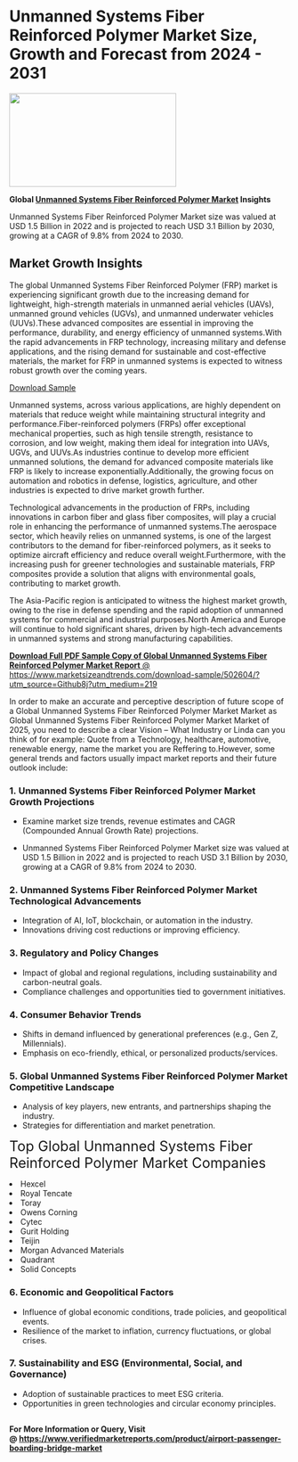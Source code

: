 <H1>Unmanned Systems Fiber Reinforced Polymer Market Size, Growth and Forecast from 2024 - 2031</H1><img class="aligncenter size-medium wp-image-584254" src="https://thirdeyenews.in/wp-content/uploads/2024/09/Global-Market-Research-300x168.jpeg" alt="" width="300" height="168" /><p><strong>Global&nbsp;<a href="https://www.marketsizeandtrends.com/download-sample/502604/?utm_source=Github8j?utm_medium=219">Unmanned Systems Fiber Reinforced Polymer Market</a> Insights</strong></p><p>Unmanned Systems Fiber Reinforced Polymer Market size was valued at USD 1.5 Billion in 2022 and is projected to reach USD 3.1 Billion by 2030, growing at a CAGR of 9.8% from 2024 to 2030.</p><p><h2>Market Growth Insights</h2> <p>The global Unmanned Systems Fiber Reinforced Polymer (FRP) market is experiencing significant growth due to the increasing demand for lightweight, high-strength materials in unmanned aerial vehicles (UAVs), unmanned ground vehicles (UGVs), and unmanned underwater vehicles (UUVs).These advanced composites are essential in improving the performance, durability, and energy efficiency of unmanned systems.With the rapid advancements in FRP technology, increasing military and defense applications, and the rising demand for sustainable and cost-effective materials, the market for FRP in unmanned systems is expected to witness robust growth over the coming years.</p> <p><a href="#">Download Sample</a></p> <p>Unmanned systems, across various applications, are highly dependent on materials that reduce weight while maintaining structural integrity and performance.Fiber-reinforced polymers (FRPs) offer exceptional mechanical properties, such as high tensile strength, resistance to corrosion, and low weight, making them ideal for integration into UAVs, UGVs, and UUVs.As industries continue to develop more efficient unmanned solutions, the demand for advanced composite materials like FRP is likely to increase exponentially.Additionally, the growing focus on automation and robotics in defense, logistics, agriculture, and other industries is expected to drive market growth further.</p> <p>Technological advancements in the production of FRPs, including innovations in carbon fiber and glass fiber composites, will play a crucial role in enhancing the performance of unmanned systems.The aerospace sector, which heavily relies on unmanned systems, is one of the largest contributors to the demand for fiber-reinforced polymers, as it seeks to optimize aircraft efficiency and reduce overall weight.Furthermore, with the increasing push for greener technologies and sustainable materials, FRP composites provide a solution that aligns with environmental goals, contributing to market growth.</p> <p>The Asia-Pacific region is anticipated to witness the highest market growth, owing to the rise in defense spending and the rapid adoption of unmanned systems for commercial and industrial purposes.North America and Europe will continue to hold significant shares, driven by high-tech advancements in unmanned systems and strong manufacturing capabilities.</p> <p><a href="#"></p><p><span class=""><strong>Download Full PDF Sample Copy of Global Unmanned Systems Fiber Reinforced Polymer Market Report</strong> @ <a href="https://www.marketsizeandtrends.com/download-sample/502604/?utm_source=Github8j?utm_medium=219" target="_blank">https://www.marketsizeandtrends.com/download-sample/502604/?utm_source=Github8j?utm_medium=219</a></span></p><p>In order to make an accurate and perceptive description of future scope of a Global&nbsp;Unmanned Systems Fiber Reinforced Polymer Market Market as Global&nbsp;Unmanned Systems Fiber Reinforced Polymer Market Market of 2025, you need to describe a clear Vision &ndash; What Industry or Linda can you think of for example: Quote from a Technology, healthcare, automotive, renewable energy, name the market you are Reffering to.However, some general trends and factors usually impact market reports and their future outlook include:</p><h3>1.&nbsp;<strong>Unmanned Systems Fiber Reinforced Polymer Market Growth Projections</strong></h3><ul><li>Examine market size trends, revenue estimates and CAGR (Compounded Annual Growth Rate) projections.</li><li><p>Unmanned Systems Fiber Reinforced Polymer Market size was valued at USD 1.5 Billion in 2022 and is projected to reach USD 3.1 Billion by 2030, growing at a CAGR of 9.8% from 2024 to 2030.</p></li></ul><h3>2.&nbsp;<strong>Unmanned Systems Fiber Reinforced Polymer Market Technological Advancements</strong></h3><ul><li>Integration of AI, IoT, blockchain, or automation in the industry.</li><li>Innovations driving cost reductions or improving efficiency.</li></ul><h3>3.&nbsp;<strong>Regulatory and Policy Changes</strong></h3><ul><li>Impact of global and regional regulations, including sustainability and carbon-neutral goals.</li><li>Compliance challenges and opportunities tied to government initiatives.</li></ul><h3>4.&nbsp;<strong>Consumer Behavior Trends</strong></h3><ul><li>Shifts in demand influenced by generational preferences (e.g., Gen Z, Millennials).</li><li>Emphasis on eco-friendly, ethical, or personalized products/services.</li></ul><h3>5.&nbsp;<strong>Global Unmanned Systems Fiber Reinforced Polymer Market Competitive Landscape</strong></h3><ul><li>Analysis of key players, new entrants, and partnerships shaping the industry.</li><li>Strategies for differentiation and market penetration.</li></ul><p data-pm-slice="1 1 []"><span style="color: inherit; font-family: inherit; font-size: 25px;">Top Global Unmanned Systems Fiber Reinforced Polymer Market Companies</span></p><div class="" data-test-id=""><p><li>Hexcel</li><li> Royal Tencate</li><li> Toray</li><li> Owens Corning</li><li> Cytec</li><li> Gurit Holding</li><li> Teijin</li><li> Morgan Advanced Materials</li><li> Quadrant</li><li> Solid Concepts</li></p></div><h3>6.&nbsp;<strong>Economic and Geopolitical Factors</strong></h3><ul><li>Influence of global economic conditions, trade policies, and geopolitical events.</li><li>Resilience of the market to inflation, currency fluctuations, or global crises.</li></ul><h3>7.&nbsp;<strong>Sustainability and ESG (Environmental, Social, and Governance)</strong></h3><ul><li>Adoption of sustainable practices to meet ESG criteria.</li><li>Opportunities in green technologies and circular economy principles.</li></ul><h2><strong style="font-size: 14px;">For More Information or Query, Visit @&nbsp;</strong><a style="background-color: #ffffff; font-size: 14px;" href="https://www.marketsizeandtrends.com/report/unmanned-systems-fiber-reinforced-polymer-market/" target="_blank">https://www.verifiedmarketreports.com/product/airport-passenger-boarding-bridge-market</a></h2>